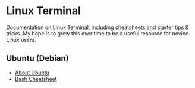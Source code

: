 # Linux Terminal

Documentation on Linux Terminal, including cheatsheets and starter tips & tricks.
My hope is to grow this over time to be a useful resource for novice Linux users.

##  Ubuntu (Debian)

- [About Ubuntu](About%20Ubuntu.md)
- [Bash Cheatsheet](Bash%20Cheatsheet.md)

